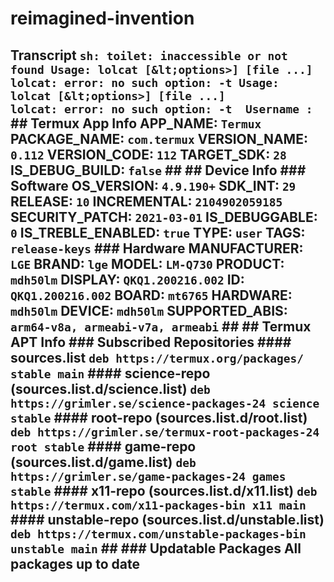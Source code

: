 # reimagined-invention
## Transcript  ``` sh: toilet: inaccessible or not found Usage: lolcat [&lt;options>] [file ...]  lolcat: error: no such option: -t Usage: lolcat [&lt;options>] [file ...]                                                                   lolcat: error: no such option: -t  Username : ```  ## Termux App Info  **APP_NAME**: `Termux`   **PACKAGE_NAME**: `com.termux`   **VERSION_NAME**: `0.112`   **VERSION_CODE**: `112`   **TARGET_SDK**: `28`   **IS_DEBUG_BUILD**: `false`   ##   ## Device Info  ### Software  **OS_VERSION**: `4.9.190+`   **SDK_INT**: `29`   **RELEASE**: `10`   **INCREMENTAL**: `2104902059185`   **SECURITY_PATCH**: `2021-03-01`   **IS_DEBUGGABLE**: `0`   **IS_TREBLE_ENABLED**: `true`   **TYPE**: `user`   **TAGS**: `release-keys`    ### Hardware  **MANUFACTURER**: `LGE`   **BRAND**: `lge`   **MODEL**: `LM-Q730`   **PRODUCT**: `mdh50lm`   **DISPLAY**: `QKQ1.200216.002`   **ID**: `QKQ1.200216.002`   **BOARD**: `mt6765`   **HARDWARE**: `mdh50lm`   **DEVICE**: `mdh50lm`   **SUPPORTED_ABIS**: `arm64-v8a, armeabi-v7a, armeabi`   ##   ## Termux APT Info   ### Subscribed Repositories  #### sources.list `deb https://termux.org/packages/ stable main` #### science-repo (sources.list.d/science.list) `deb https://grimler.se/science-packages-24 science stable`   #### root-repo (sources.list.d/root.list) `deb https://grimler.se/termux-root-packages-24 root stable`   #### game-repo (sources.list.d/game.list) `deb https://grimler.se/game-packages-24 games stable`   #### x11-repo (sources.list.d/x11.list) `deb https://termux.com/x11-packages-bin x11 main`   #### unstable-repo (sources.list.d/unstable.list) `deb https://termux.com/unstable-packages-bin unstable main`   ##   ### Updatable Packages  All packages up to date ##
